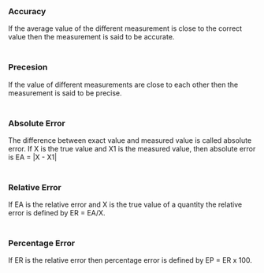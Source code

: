 ### **<br/>Accuracy**
If the average value of the different measurement is close to the correct value then the measurement is said to be accurate.

### **<br/>Precesion**
If the value of different measurements are close to each other then the measurement is said to be precise.

### **<br/>Absolute Error**
The difference between exact value and measured value is called absolute error.
If X is the true value and X1 is the measured value, then absolute error is EA = |X - X1|

### **<br/>Relative Error**
If EA is the relative error and X is the true value of a quantity the relative error is defined by ER = EA/X.

### **<br/>Percentage Error**
If ER is the relative error then percentage error is defined by EP = ER x 100.
